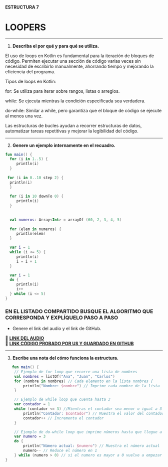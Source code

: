 #### ESTRUCTURA 7
# LOOPERS

---

1. **Describa el por qué y para qué se utiliza.**

El uso de loops en Kotlin es fundamental para la iteración de bloques de código. Permiten ejecutar una sección de código varias veces sin necesidad de escribirlo manualmente, ahorrando tiempo y mejorando la eficiencia del programa.

Tipos de loops en Kotlin:

for: Se utiliza para iterar sobre rangos, listas o arreglos.

while: Se ejecuta mientras la condición especificada sea verdadera.

do-while: Similar a while, pero garantiza que el bloque de código se ejecute al menos una vez.

Las estructuras de bucles ayudan a recorrer estructuras de datos, automatizar tareas repetitivas y mejorar la legibilidad del código.

---
   
2. **Genere un ejemplo internamente en el recuadro.**  

 ```kotlin
fun main() {
   for (i in 1..5) {
      println(i)
   }
  
  for (i in 0..10 step 2) {
   println(i)
   }
  
   for (i in 10 downTo 0) {
      println(i)
   }
    
   
   val numeros: Array<Int> = arrayOf (60, 2, 3, 4, 5)
    
   for (elem in numeros) {
      println(elem)
   }

   var i = 1
   while (i <= 5) {
      println(i)
      i = i + 1
   }

   var i = 1
   do {
      println(i)
      i++
   } while (i <= 5)
}
```
    

### EN EL LISTADO COMPARTIDO BUSQUE EL ALGORITMO QUE CORRESPONDA Y EXPLÍQUELO PASO A PASO  
- Genere el link del audio y el link de GitHub.  

🔗 **[LINK DEL AUDIO]()**  
🔗 **[LINK CÓDIGO PROBADO POR US Y GUARDADO EN GITHUB](https://github.com/maga1407/kotlin/blob/main/loopers/Loopers.png)**

---

3. **Escribe una nota del cómo funciona la estructura.**

```kotlin
   fun main() {
    // Ejemplo de for loop que recorre una lista de nombres
    val nombres = listOf("Ana", "Juan", "Carlos")
    for (nombre in nombres) // Cada elemento en la lista nombres {
        println("Nombre: $nombre") // Imprime cada nombre de la lista
    }

    // Ejemplo de while loop que cuenta hasta 3
    var contador = 1
    while (contador <= 3) //Mientras el contador sea menor o igual a 3 {
        println("Contador: $contador") // Muestra el valor del contador
        contador++ // Incrementa el contador
    }

    // Ejemplo de do-while loop que imprime números hasta que llegue a 0
    var numero = 3
    do {
        println("Número actual: $numero") // Muestra el número actual
        numero-- // Reduce el número en 1
    } while (numero > 0) // si el numero es mayor a 0 vuelve a empezar el bucle
}

```
